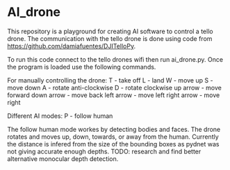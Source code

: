 # AI_drone

This repository is a playground for creating AI software to control a tello drone.
The communication with the tello drone is done using code from https://github.com/damiafuentes/DJITelloPy.

To run this code connect to the tello drones wifi then run ai_drone.py.
Once the program is loaded use the following commands.

For manually controlling the drone:
T - take off
L - land
W - move up
S - move down
A - rotate anti-clockwise
D - rotate clockwise
up arrow - move forward
down arrow - move back
left arrow - move left
right arrow - move right

Different AI modes:
P - follow human

The follow human mode workes by detecting bodies and faces. The drone rotates and moves up, down, towards, or away from the human. 
Currently the distance is infered from the size of the bounding boxes as pydnet was not giving accurate enough depths.
TODO: research and find better alternative monocular depth detection.
